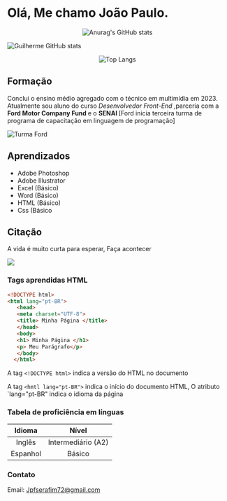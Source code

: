 
#  Olá, Me chamo João Paulo.

<div align="center">
   
![Anurag's GitHub stats](https://github-readme-stats.vercel.app/api?username=joaopaulofserafim&show_icons=true&theme=transparent)

</div>

![Guilherme GitHub stats](https://github-readme-stats.vercel.app/api?username=joaopaulofserafim&show_icons=true&theme=transparent)

</div>

<div align="center">

![Top Langs](https://github-readme-stats.vercel.app/api/top-langs/?username=joaopaulofserafim&layout=compact&theme=transparent)

</div>


## Formação 
Conclui o ensino médio agregado com o técnico em multimídia em 2023. Atualmente sou aluno do curso <i> Desenvolvedor Front-End </i>,parceria com a <strong> Ford Motor Company Fund </strong> e o <strong> SENAI </strong> [Ford inicia terceira turma de programa de capacitação em linguagem de programação]

![Turma Ford <Enter>](https://automobilistica.sp.senai.br/6755/programa-ford-enter)


## Aprendizados 
* Adobe Photoshop
* Adobe Illustrator
* Excel (Básico)
* Word (Básico)
* HTML (Básico)
* Css (Básico

## Citação 
<p>  A vida é muito curta para esperar, Faça acontecer </p>






<img src="https://cdn.evg.gov.br/cursos/446_EVG/imagem_curso_446.png">





### Tags aprendidas HTML


```html
<!DOCTYPE html>
<html lang="pt-BR">
   <head>
   <meta charset="UTF-8">
   <title> Minha Página </title>
   </head>
   <body>
   <h1> Minha Página </h1>
   <p> Meu Parágrafo</p>
   </body>
  </html>
```
A tag `<!DOCTYPE html>` indica a versão do HTML no documento 

A tag `<hmtl lang="pt-BR">` indica o início do documento HTML, O atributo `lang="pt-BR" indica o idioma da página 

### Tabela de proficiência em línguas 

Idioma | Nível
:-------: | :-------:
Inglês | Intermediário (A2)
Espanhol | Básico 



### Contato 
Email: Jpfserafim72@gmail.com 
